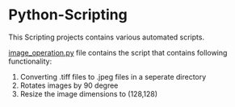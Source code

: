 # Python-Scripting
This Scripting projects contains various automated scripts.

[image_operation.py](https://github.com/pvshingala1997/Python-Scripting/blob/main/image_operation.py) file contains the script that contains following functionality:
 1. Converting .tiff files to .jpeg files in a seperate directory
 2. Rotates images by 90 degree
 3. Resize the image dimensions to (128,128)

